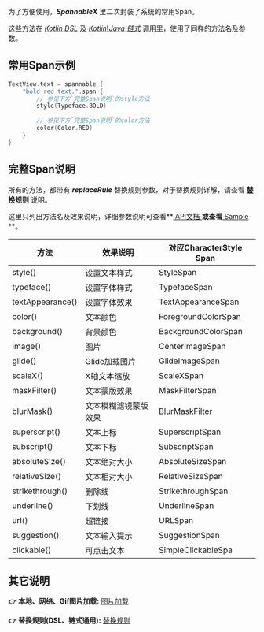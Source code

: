 为了方便使用，***SpannableX*** 里二次封装了系统的常用Span。

这些方法在 *[Kotlin DSL](https://txca.github.io/SpannableX/dsl/)* 及 *[Kotlin\Java 链式](https://txca.github.io/SpannableX/chain/)* 调用里，使用了同样的方法名及参数。

## 常用Span示例

```kotlin
TextView.text = spannable {
	"bold red text.".span {
        // 参见下方`完整Span说明`的style方法
		style(Typeface.BOLD)
        
        // 参见下方`完整Span说明`的color方法
		color(Color.RED)
	}
}
```


## 完整Span说明

所有的方法，都带有 ***replaceRule*** 替换规则参数，对于替换规则详解，请查看 **[替换规则](https://txca.github.io/SpannableX/replace/)** 说明。

这里只列出方法名及效果说明，详细参数说明可查看**[ API文档 ](https://txca.github.io/SpannableX/api/)**或查看**[ Sample ](https://github.com/TxcA/SpannableX/blob/master/app/src/main/java/com/itxca/sample/spannable/KotlinFragment.kt)**。

| 方法             | 效果说明             | 对应CharacterStyle Span |
| ---------------- | -------------------- | ----------------------- |
| style()          | 设置文本样式         | StyleSpan               |
| typeface()       | 设置字体样式         | TypefaceSpan            |
| textAppearance() | 设置字体效果         | TextAppearanceSpan      |
| color()          | 文本颜色             | ForegroundColorSpan     |
| background()     | 背景颜色             | BackgroundColorSpan     |
| image()          | 图片                 | CenterImageSpan           |
| glide()          | Glide加载图片        | GlideImageSpan           |
| scaleX()         | X轴文本缩放          | ScaleXSpan              |
| maskFilter()     | 文本蒙版效果         | MaskFilterSpan          |
| blurMask()       | 文本模糊滤镜蒙版效果 | BlurMaskFilter          |
| superscript()    | 文本上标             | SuperscriptSpan         |
| subscript()      | 文本下标             | SubscriptSpan           |
| absoluteSize()   | 文本绝对大小         | AbsoluteSizeSpan        |
| relativeSize()   | 文本相对大小         | RelativeSizeSpan        |
| strikethrough()  | 删除线               | StrikethroughSpan       |
| underline()      | 下划线               | UnderlineSpan           |
| url()            | 超链接               | URLSpan                 |
| suggestion()     | 文本输入提示         | SuggestionSpan          |
| clickable()      | 可点击文本           | SimpleClickableSpa      |


## 其它说明

**👉 本地、网络、Gif图片加载:** [图片加载](https://txca.github.io/SpannableX/image/)

**👉 替换规则(DSL、链式通用):** [替换规则](https://txca.github.io/SpannableX/replace/)